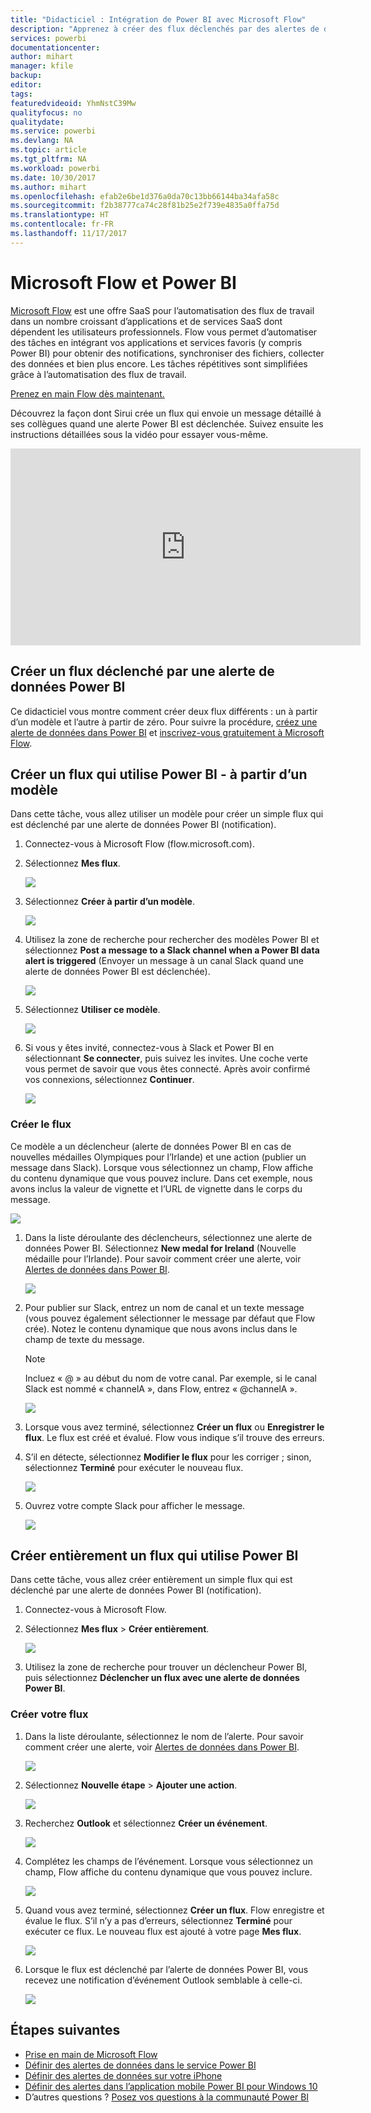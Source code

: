 ```yaml
---
title: "Didacticiel : Intégration de Power BI avec Microsoft Flow"
description: "Apprenez à créer des flux déclenchés par des alertes de données Power BI."
services: powerbi
documentationcenter: 
author: mihart
manager: kfile
backup: 
editor: 
tags: 
featuredvideoid: YhmNstC39Mw
qualityfocus: no
qualitydate: 
ms.service: powerbi
ms.devlang: NA
ms.topic: article
ms.tgt_pltfrm: NA
ms.workload: powerbi
ms.date: 10/30/2017
ms.author: mihart
ms.openlocfilehash: efab2e6be1d376a0da70c13bb66144ba34afa58c
ms.sourcegitcommit: f2b38777ca74c28f81b25e2f739e4835a0ffa75d
ms.translationtype: HT
ms.contentlocale: fr-FR
ms.lasthandoff: 11/17/2017
---
```

# <a name="microsoft-flow-and-power-bi"></a>Microsoft Flow et Power BI

[Microsoft Flow](https://flow.microsoft.com/en-us/documentation/getting-started) est une offre SaaS pour l’automatisation des flux de travail dans un nombre croissant d’applications et de services SaaS dont dépendent les utilisateurs professionnels. Flow vous permet d’automatiser des tâches en intégrant vos applications et services favoris (y compris Power BI) pour obtenir des notifications, synchroniser des fichiers, collecter des données et bien plus encore. Les tâches répétitives sont simplifiées grâce à l’automatisation des flux de travail.

[Prenez en main Flow dès maintenant.](https://flow.microsoft.com/documentation/getting-started)

Découvrez la façon dont Sirui crée un flux qui envoie un message détaillé à ses collègues quand une alerte Power BI est déclenchée. Suivez ensuite les instructions détaillées sous la vidéo pour essayer vous-même.

<iframe width="560" height="315" src="https://www.youtube.com/embed/YhmNstC39Mw" frameborder="0" allowfullscreen></iframe>

## <a name="create-a-flow-that-is-triggered-by-a-power-bi-data-alert"></a>Créer un flux déclenché par une alerte de données Power BI
Ce didacticiel vous montre comment créer deux flux différents : un à partir d’un modèle et l’autre à partir de zéro. Pour suivre la procédure, [créez une alerte de données dans Power BI](service-set-data-alerts.md) et [inscrivez-vous gratuitement à Microsoft Flow](https://flow.microsoft.com/en-us/#home-signup).

## <a name="create-a-flow-that-uses-power-bi---from-a-template"></a>Créer un flux qui utilise Power BI - à partir d’un modèle
Dans cette tâche, vous allez utiliser un modèle pour créer un simple flux qui est déclenché par une alerte de données Power BI (notification).

1. Connectez-vous à Microsoft Flow (flow.microsoft.com).
2. Sélectionnez **Mes flux**.
   
   ![](media/service-flow-integration/power-bi-my-flows.png)
3. Sélectionnez **Créer à partir d’un modèle**.
   
    ![](media/service-flow-integration/power-bi-template.png)
4. Utilisez la zone de recherche pour rechercher des modèles Power BI et sélectionnez **Post a message to a Slack channel when a Power BI data alert is triggered** (Envoyer un message à un canal Slack quand une alerte de données Power BI est déclenchée).
   
    ![](media/service-flow-integration/power-bi-template2.png)
5. Sélectionnez **Utiliser ce modèle**.
   
   ![](media/service-flow-integration/power-bi-use-template.png)
6. Si vous y êtes invité, connectez-vous à Slack et Power BI en sélectionnant **Se connecter**, puis suivez les invites. Une coche verte vous permet de savoir que vous êtes connecté.  Après avoir confirmé vos connexions, sélectionnez **Continuer**.
   
   ![](media/service-flow-integration/power-bi-flow-signin.png)

### <a name="build-the-flow"></a>Créer le flux
Ce modèle a un déclencheur (alerte de données Power BI en cas de nouvelles médailles Olympiques pour l’Irlande) et une action (publier un message dans Slack). Lorsque vous sélectionnez un champ, Flow affiche du contenu dynamique que vous pouvez inclure.  Dans cet exemple, nous avons inclus la valeur de vignette et l’URL de vignette dans le corps du message.

![](media/service-flow-integration/power-bi-flow-template.png)

1. Dans la liste déroulante des déclencheurs, sélectionnez une alerte de données Power BI. Sélectionnez **New medal for Ireland** (Nouvelle médaille pour l’Irlande). Pour savoir comment créer une alerte, voir [Alertes de données dans Power BI](service-set-data-alerts.md).
   
   ![](media/service-flow-integration/power-bi-trigger-flow.png)
2. Pour publier sur Slack, entrez un nom de canal et un texte message (vous pouvez également sélectionner le message par défaut que Flow crée). Notez le contenu dynamique que nous avons inclus dans le champ de texte du message.
   
   > [!NOTE]
   > Incluez « @ » au début du nom de votre canal.  Par exemple, si le canal Slack est nommé « channelA », dans Flow, entrez « @channelA ».
   > 
   > 
   
   ![](media/service-flow-integration/power-bi-flow-slacker.png)
3. Lorsque vous avez terminé, sélectionnez **Créer un flux** ou **Enregistrer le flux**.  Le flux est créé et évalué.  Flow vous indique s’il trouve des erreurs.
4. S’il en détecte, sélectionnez **Modifier le flux** pour les corriger ; sinon, sélectionnez **Terminé** pour exécuter le nouveau flux.
   
   ![](media/service-flow-integration/power-bi-flow-running.png)
5. Ouvrez votre compte Slack pour afficher le message.  
   
   ![](media/service-flow-integration/power-bi-slack-message.png)

## <a name="create-a-flow-that-uses-power-bi---from-scratch-blank"></a>Créer entièrement un flux qui utilise Power BI
Dans cette tâche, vous allez créer entièrement un simple flux qui est déclenché par une alerte de données Power BI (notification).

1. Connectez-vous à Microsoft Flow.
2. Sélectionnez **Mes flux** > **Créer entièrement**.
   
   ![](media/service-flow-integration/power-bi-my-flows.png)
3. Utilisez la zone de recherche pour trouver un déclencheur Power BI, puis sélectionnez **Déclencher un flux avec une alerte de données Power BI**.

### <a name="build-your-flow"></a>Créer votre flux
1. Dans la liste déroulante, sélectionnez le nom de l’alerte.  Pour savoir comment créer une alerte, voir [Alertes de données dans Power BI](service-set-data-alerts.md).
   
    ![](media/service-flow-integration/power-bi-totalstores.png)
2. Sélectionnez **Nouvelle étape** > **Ajouter une action**.
   
   ![](media/service-flow-integration/power-bi-new-step.png)
3. Recherchez **Outlook** et sélectionnez **Créer un événement**.
   
   ![](media/service-flow-integration/power-bi-create-event.png)
4. Complétez les champs de l’événement. Lorsque vous sélectionnez un champ, Flow affiche du contenu dynamique que vous pouvez inclure.
   
   ![](media/service-flow-integration/power-bi-flow-event.png)
5. Quand vous avez terminé, sélectionnez **Créer un flux**.  Flow enregistre et évalue le flux. S’il n’y a pas d’erreurs, sélectionnez **Terminé** pour exécuter ce flux.  Le nouveau flux est ajouté à votre page **Mes flux**.
   
   ![](media/service-flow-integration/power-bi-flow-running.png)
6. Lorsque le flux est déclenché par l’alerte de données Power BI, vous recevez une notification d’événement Outlook semblable à celle-ci.
   
    ![](media/service-flow-integration/power-bi-flow-notice.png)

## <a name="next-steps"></a>Étapes suivantes
* [Prise en main de Microsoft Flow](https://flow.microsoft.com/en-us/documentation/getting-started/)
* [Définir des alertes de données dans le service Power BI](service-set-data-alerts.md)
* [Définir des alertes de données sur votre iPhone](mobile-set-data-alerts-in-the-mobile-apps.md)
* [Définir des alertes dans l’application mobile Power BI pour Windows 10](mobile-set-data-alerts-in-the-mobile-apps.md)
* D’autres questions ? [Posez vos questions à la communauté Power BI](http://community.powerbi.com/)

